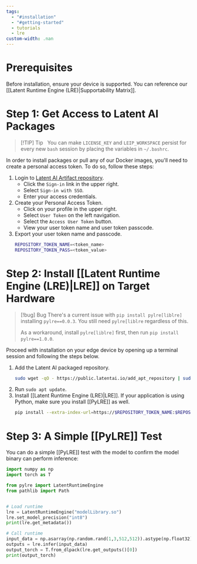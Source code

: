 ```yaml
---
tags:
  - "#installation"
  - "#getting-started"
  - tutorials
  - lre
custom-width: .nan
---
```

# Prerequisites
Before installation, ensure your device is supported. You can reference our [[Latent Runtime Engine (LRE)|Supportability Matrix]].
# Step 1: Get Access to Latent AI Packages

> [!TIP] Tip  
> You can make `LICENSE_KEY` and `LEIP_WORKSPACE` persist for every new `bash` session by placing the variables in `~/.bashrc`.

In order to install packages or pull any of our Docker images, you'll need to create a personal access token. To do so, follow these steps:
1. Login to [Latent AI Artifact repository](https://repository.latentai.com/).
    - Click the `Sign-in` link in the upper right.
    - Select `Sign-in with SSO`.
    - Enter your access credentials.
2. Create your Personal Access Token.
    - Click on your profile in the upper right.
    - Select `User Token` on the left navigation.
    - Select the `Access User Token` button.
    - View your user token name and user token passcode.
3. Export your user token name and passcode.
	```bash
	REPOSITORY_TOKEN_NAME=<token_name>
	REPOSITORY_TOKEN_PASS=<token_value>
	```
# Step 2: Install [[Latent Runtime Engine (LRE)|LRE]] on Target Hardware

> [!bug] Bug
> There's a current issue with `pip install pylre[liblre]` installing `pylre==0.0.3`. You still need `pylre[liblre` regardless of this.
> 
> As a workaround, install `pylre[liblre]` first, then run `pip install pylre==1.0.0`.

Proceed with installation on your edge device by opening up a terminal session and following the steps below.
1. Add the Latent AI packaged repository.
	```bash
	sudo wget -qO - https://public.latentai.io/add_apt_repository | sudo bash
	```
2. Run `sudo apt update`. 
3. Install [[Latent Runtime Engine (LRE)|LRE]]. If your application is using Python, make sure you install [[PyLRE]] as well.
	```bash
	pip install --extra-index-url=https://$REPOSITORY_TOKEN_NAME:$REPOSITORY_TOKEN_PASS@repository.latentai.com/repository/pypi/simple pylre[liblre]
	```
# Step 3: A Simple [[PyLRE]] Test
You can do a simple [[PyLRE]] test with the model to confirm the model binary can perform inference:
```python
import numpy as np
import torch as T

from pylre import LatentRuntimeEngine
from pathlib import Path


# Load runtime
lre = LatentRuntimeEngine("modelLibrary.so")
lre.set_model_precision("int8")
print(lre.get_metadata())

# Call runtime
input_data = np.asarray(np.random.rand(1,3,512,512)).astype(np.float32)
outputs = lre.infer(input_data)
output_torch = T.from_dlpack(lre.get_outputs()[0])
print(output_torch)
```